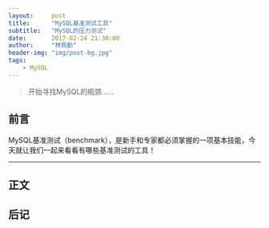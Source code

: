 ```yaml
---
layout:     post
title:      "MySQL基准测试工具"
subtitle:   "MySQL的压力测试"
date:       2017-02-24 21:30:00
author:     "林佩勤"
header-img: "img/post-bg.jpg"
tags:
    - MySQL
---
```


> 开始寻找MySQL的瓶颈……


## 前言

MySQL基准测试（benchmark），是新手和专家都必须掌握的一项基本技能，今天就让我们一起来看看有哪些基准测试的工具！

---

## 正文

## 后记
